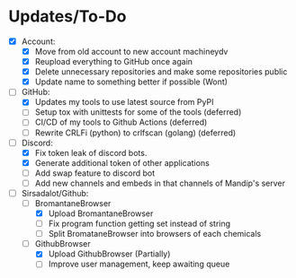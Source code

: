 # Updates/To-Do
- [x] Account:
	- [x] Move from old account to new account machineydv
	- [x] Reupload everything to GitHub once again
	- [x] Delete unnecessary repositories and make some repositories public
	- [x] Update name to something better if possible (Wont)
- [ ] GitHub:
	- [x] Updates my tools to use latest source from PyPI
	- [ ] Setup tox with unittests for some of the tools (deferred)
	- [ ] CI/CD of my tools to Github Actions (deferred)
	- [ ] Rewrite CRLFi (python) to crlfscan (golang) (deferred)
- [ ] Discord:
	- [x] Fix token leak of discord bots.
	- [x] Generate additional token of other applications
	- [ ] Add swap feature to discord bot
	- [ ] Add new channels and embeds in that channels of Mandip's server
- [ ] Sirsadalot/Github:
	- [ ] BromantaneBrowser
		- [x] Upload BromantaneBrowser
		- [ ] Fix program function getting set instead of string 
		- [ ] Split BromataneBrowser into browsers of each chemicals
	- [ ] GithubBrowser
		- [x] Upload GithubBrowser (Partially)
		- [ ] Improve user management, keep awaiting queue 
